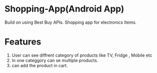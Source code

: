 # Shopping-App(Android App)
Build on using Best Buy APIs.
Shopping app for electronics Items.

# Features
1. User can see diffrent category of products like TV, Fridge , Mobile etc
2. In one categgory can se multiple products.
2. can add the product in cart.
